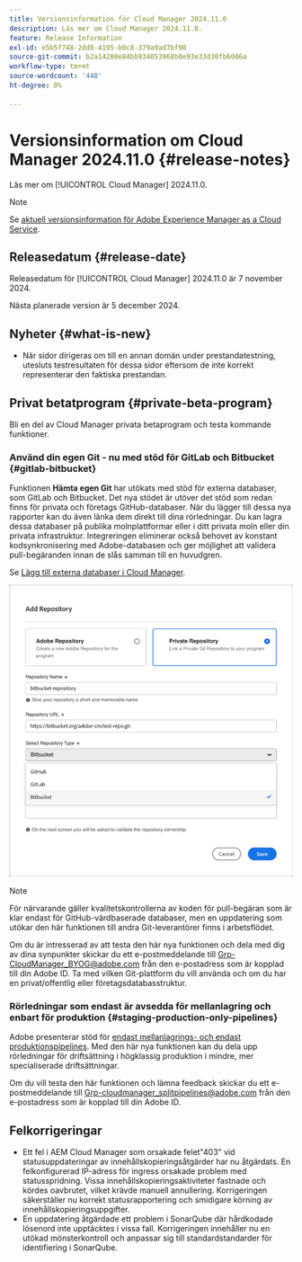 ```yaml
---
title: Versionsinformation för Cloud Manager 2024.11.0
description: Läs mer om Cloud Manager 2024.11.0.
feature: Release Information
exl-id: e5b5f748-2dd8-4195-b0c8-379a9ad7bf90
source-git-commit: b2a14280e84bb934053968b0e93e33d30fb6086a
workflow-type: tm+mt
source-wordcount: '448'
ht-degree: 0%

---
```


# Versionsinformation om Cloud Manager 2024.11.0 {#release-notes}

Läs mer om [!UICONTROL Cloud Manager] 2024.11.0.

>[!NOTE]
>
>Se [aktuell versionsinformation för Adobe Experience Manager as a Cloud Service](https://experienceleague.adobe.com/sv/docs/experience-manager-cloud-service/content/release-notes/home).

## Releasedatum {#release-date}

<!-- SAVE FOR FUTURE POSSIBLE USE No notable bugs or features for the September release of Cloud Manager. -->

Releasedatum för [!UICONTROL Cloud Manager] 2024.11.0 är 7 november 2024.

Nästa planerade version är 5 december 2024.

## Nyheter {#what-is-new}

* När sidor dirigeras om till en annan domän under prestandatestning, utesluts testresultaten för dessa sidor eftersom de inte korrekt representerar den faktiska prestandan. <!-- (CMGR-5637) -->

## Privat betatprogram {#private-beta-program}

Bli en del av Cloud Manager privata betaprogram och testa kommande funktioner.

### Använd din egen Git - nu med stöd för GitLab och Bitbucket {#gitlab-bitbucket}

<!-- BOTH CS & AMS -->

Funktionen **Hämta egen Git** har utökats med stöd för externa databaser, som GitLab och Bitbucket. Det nya stödet är utöver det stöd som redan finns för privata och företags GitHub-databaser. När du lägger till dessa nya rapporter kan du även länka dem direkt till dina rörledningar. Du kan lagra dessa databaser på publika molnplattformar eller i ditt privata moln eller din privata infrastruktur. Integreringen eliminerar också behovet av konstant kodsynkronisering med Adobe-databasen och ger möjlighet att validera pull-begäranden innan de slås samman till en huvudgren.

Se [Lägg till externa databaser i Cloud Manager](/help/managing-code/external-repositories.md).

![Dialogrutan Lägg till databas](/help/release-notes/assets/repositories-add-release-notes.png)

>[!NOTE]
>
>För närvarande gäller kvalitetskontrollerna av koden för pull-begäran som är klar endast för GitHub-värdbaserade databaser, men en uppdatering som utökar den här funktionen till andra Git-leverantörer finns i arbetsflödet.

Om du är intresserad av att testa den här nya funktionen och dela med dig av dina synpunkter skickar du ett e-postmeddelande till [Grp-CloudManager_BYOG@adobe.com](mailto:Grp-CloudManager_BYOG@adobe.com) från den e-postadress som är kopplad till din Adobe ID. Ta med vilken Git-plattform du vill använda och om du har en privat/offentlig eller företagsdatabasstruktur.

### Rörledningar som endast är avsedda för mellanlagring och enbart för produktion {#staging-production-only-pipelines}

Adobe presenterar stöd för [endast mellanlagrings- och endast produktionspipelines](/help/using/stage-prod-only.md). Med den här nya funktionen kan du dela upp rörledningar för driftsättning i högklassig produktion i mindre, mer specialiserade driftsättningar.

Om du vill testa den här funktionen och lämna feedback skickar du ett e-postmeddelande till [Grp-cloudmanager_splitpipelines@adobe.com](mailto:Grp-cloudmanager_splitpipelines@adobe.com) från den e-postadress som är kopplad till din Adobe ID.

## Felkorrigeringar

* Ett fel i AEM Cloud Manager som orsakade felet&quot;403&quot; vid statusuppdateringar av innehållskopieringsåtgärder har nu åtgärdats. En felkonfigurerad IP-adress för ingress orsakade problem med statusspridning. Vissa innehållskopieringsaktiviteter fastnade och kördes oavbrutet, vilket krävde manuell annullering. Korrigeringen säkerställer nu korrekt statusrapportering och smidigare körning av innehållskopieringsuppgifter. <!-- (CMGR-62739) -->
* En uppdatering åtgärdade ett problem i SonarQube där hårdkodade lösenord inte upptäcktes i vissa fall. Korrigeringen innehåller nu en utökad mönsterkontroll och anpassar sig till standardstandarder för identifiering i SonarQube. <!-- CMGR-62682 -->

<!-- Known Issues {#known-issues}

* A -->
